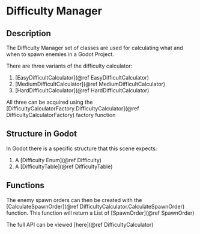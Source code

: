 # Difficulty Manager

## Description
The Difficulty Manager set of classes are used for calculating what and when to
spawn enemies in a Godot Project.

There are three variants of the difficulty calculator:
1. [EasyDifficultCalculator](@ref EasyDifficultCalculator)
2. [MediumDifficultCalculator](@ref MediumDifficultCalculator)
3. [HardDifficultCalculator](@ref HardDifficultCalculator)

All three can be acquired using the [DifficultyCalculatorFactory.DifficultyCalculator](@ref DifficultyCalculatorFactory) factory function

## Structure in Godot
In Godot there is a specific structure that this scene expects:
1. A [Difficulty Enum](@ref Difficulty)
2. A [DifficultyTable](@ref DifficultyTable)

## Functions
The enemy spawn orders can then be created with the [CalculateSpawnOrder](@ref DifficultyCalculator.CalculateSpawnOrder) function.
This function will return a List of [SpawnOrder](@ref SpawnOrder)

The full API can be viewed [here](@ref DifficultyCalculator)
